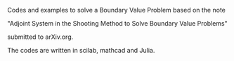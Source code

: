Codes and examples to solve a Boundary Value Problem based on the note

"Adjoint System in the Shooting Method to Solve Boundary Value Problems"

submitted to arXiv.org.

The codes are written in scilab, mathcad and Julia.


